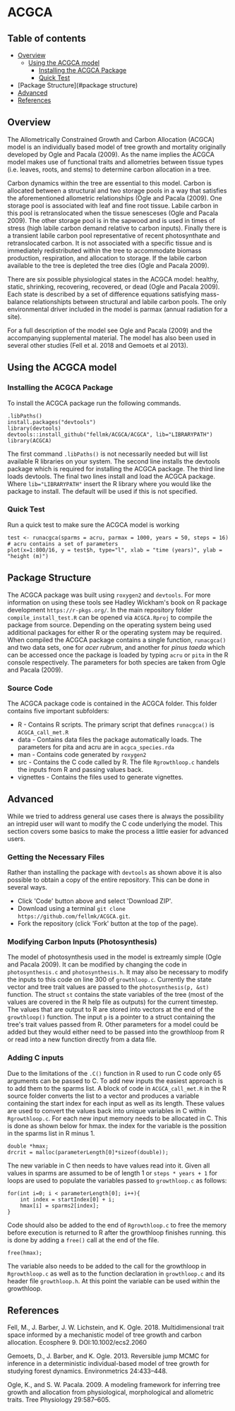 # ACGCA
## Table of contents
* [Overview](#overview)
  * [Using the ACGCA model](#using-the-acgca-model)
    * [Installing the ACGCA Package](#installation)
    * [Quick Test](#quicktest)
* [Package Structure](#package structure)
* [Advanced](#advanced)
* [References](#references)

## Overview
The Allometrically Constrained Growth and Carbon Allocation (ACGCA) model is an individually based model of tree growth and mortality originally developed by Ogle and Pacala (2009). As the name implies the ACGCA model makes use of functional traits and allometries between tissue types (i.e. leaves, roots, and stems) to determine carbon allocation in a tree.

Carbon dynamics within the tree are essential to this model. Carbon is allocated between a structural and two storage pools in a way that satisfies the aforementioned allometric relationships (Ogle and Pacala (2009). One storage pool is associated with leaf and fine root tissue. Labile carbon in this pool is retranslocated when the tissue senesceses (Ogle and Pacala 2009). The other storage pool is in the sapwood and is used in times of stress (high labile carbon demand relative to carbon inputs). Finally there is a transient labile carbon pool representative of recent photosynthate and retranslocated carbon. It is not associated with a specific tissue and is immediately redistributed within the tree to accommodate biomass production, respiration, and allocation to storage. If the labile carbon available to the tree is depleted the tree dies (Ogle and Pacala 2009).

There are six possible physiological states in the ACGCA model: healthy, static, shrinking, recovering, recovered, or dead (Ogle and Pacala 2009). Each state is described by a set of difference equations satisfying mass-balance relationshipts between structural and labile carbon pools. The only environmental driver included in the model is parmax (annual radiation for a site).

For a full description of the model see Ogle and Pacala (2009) and the accompanying supplemental material. The model has also been used in several other studies (Fell et al. 2018 and Gemoets et al 2013).

## Using the ACGCA model
### Installing the ACGCA Package
To install the ACGCA package run the following commands.
```{R}
.libPaths()
install.packages("devtools")  
library(devtools)  
devtools::install_github("fellmk/ACGCA/ACGCA", lib="LIBRARYPATH")
library(ACGCA)
```
The first command `.libPaths()` is not necessarily needed but will list available R libraries on your system. The second line installs the devtools package which is required for installing the ACGCA package. The third line loads devtools. The final two lines install and load the ACGCA package. Where `lib="LIBRARYPATH"` insert the R library where you would like the package to install. The default will be used if this is not specified.

### Quick Test
Run a quick test to make sure the ACGCA model is working
```{R}
test <- runacgca(sparms = acru, parmax = 1000, years = 50, steps = 16) # acru contains a set of parameters
plot(x=1:800/16, y = test$h, type="l", xlab = "time (years)", ylab = "height (m)")
```
## Package Structure
The ACGCA package was built using `roxygen2` and `devtools`. For more information on using these tools see Hadley Wickham's book on R package development `https://r-pkgs.org/`. In the main repository folder `compile_install_test.R` can be opened via `ACGCA.Rproj` to compile the package from source. Depending on the operating system being used additional packages for either R or the operating system may be required. When compiled the ACGCA package contains a single function, `runacgca()` and two data sets, one for *acer rubrum*, and another for *pinus taeda* which can be accessed once the package is loaded by typing `acru` or `pita` in the R console respectively. The parameters for both species are taken from Ogle and Pacala (2009). 

### Source Code
The ACGCA package code is contained in the ACGCA folder. This folder contains five important subfolders:
* R - Contains R scripts. The primary script that defines `runacgca()` is `ACGCA_call_met.R`
* data - Contains data files the package automatically loads. The parameters for pita and acru are in `acgca_species.rda`
* man - Contains code generated by `roxygen2`
* src - Contains the C code called by R. The file `Rgrowthloop.c` handels the inputs from R and passing values back.
* vignettes - Contains the files used to generate vignettes. 

## Advanced
While we tried to address general use cases there is always the possibility an intrepid user will want to modify the C code underlying the model. This section covers some basics to make the process a little easier for advanced users. 

### Getting the Necessary Files
Rather than installing the package with `devtools` as shown above it is also possible to obtain a copy of the entire repository. This can be done in several ways. 
* Click 'Code' button above and select 'Download ZIP'. 
* Download using a terminal `git clone https://github.com/fellmk/ACGCA.git`.
* Fork the repository (click 'Fork' button at the top of the page).

### Modifying Carbon Inputs (Photosynthesis)
The model of photosynthesis used in the model is extreamly simple (Ogle and Pacala 2009). It can be modified by changing the code in `photosynthesis.c` and `photosynthesis.h`. It may also be necessary to modify the inputs to this code on line 300 of `growthloop.c`. Currently the state vector and tree trait values are passed to the `photosynthesis(p, &st)` function. The struct `st` contains the state variables of the tree (most of the values are covered in the R help file as outputs) for the current timestep. The values that are output to R are stored into vectors at the end of the `growthloop()` function. The input `p` is a pointer to a struct containing the tree's trait values passed from R. Other parameters for a model could be added but they would either need to be passed into the growthloop from R or read into a new function directly from a data file. 

### Adding C inputs
Due to the limitations of the `.C()` function in R used to run C code only 65 arguments can be passed to C. To add new inputs the easiest approach is to add them to the sparms list. A block of code in `ACGCA_call_met.R` in the R source folder converts the list to a vector and produces a variable containing the start index for each input as well as its length. These values are used to convert the values back into unique variables in C within `Rgrowthloop.c`. For each new input memory needs to be allocated in C. This is done as shown below for hmax. the index for the variable is the possition in the sparms list in R minus 1. 
```{C}
double *hmax;
drcrit = malloc(parameterLength[0]*sizeof(double));
```
The new variable in C then needs to have values read into it. Given all values in sparms are assumed to be of length 1 or `steps * years + 1` for loops are used to populate the variables passed to `growthloop.c` as follows:
```{C}
for(int i=0; i < parameterLength[0]; i++){
	int index = startIndex[0] + i;
	hmax[i] = sparms2[index];
}
```
Code should also be added to the end of `Rgrowthloop.c` to free the memory before execution is returned to R after the growthloop finishes running. this is done by adding a `free()` call at the end of the file.
```{C}
free(hmax);
```
The variable also needs to be added to the call for the growthloop in `Rgrowthloop.c` as well as to the function declaration in `growthloop.c` and its header file `growthloop.h`. At this point the variable can be used within the growthloop. 

## References

Fell, M., J. Barber, J. W. Lichstein, and K. Ogle. 2018. Multidimensional trait space informed by a mechanistic model of tree growth and carbon allocation. Ecosphere 9. DOI:10.1002/ecs2.2060

Gemoets, D., J. Barber, and K. Ogle. 2013. Reversible jump MCMC for inference in a deterministic individual-based model of tree growth for studying forest dynamics. Environmetrics 24:433–448.

Ogle, K., and S. W. Pacala. 2009. A modeling framework for inferring tree growth and allocation from physiological, morphological and allometric traits. Tree Physiology 29:587–605.
